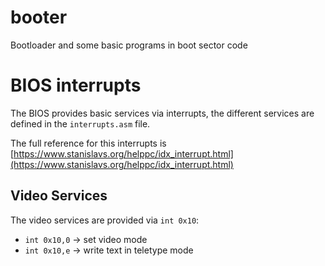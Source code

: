 # booter
Bootloader and some basic programs in boot sector code

# BIOS interrupts
The BIOS provides basic services via interrupts, the different services
are defined in the `interrupts.asm` file.

The full reference for this interrupts is
[https://www.stanislavs.org/helppc/idx_interrupt.html](https://www.stanislavs.org/helppc/idx_interrupt.html)

## Video Services

The video services are provided via `int 0x10`:
- `int 0x10,0` -> set video mode
- `int 0x10,e` -> write text in teletype mode
